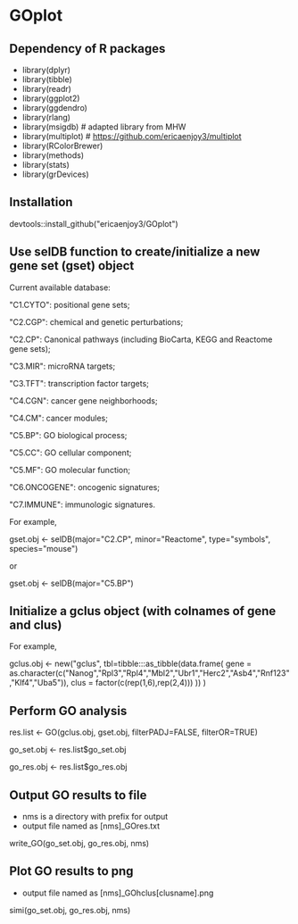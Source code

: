 # GOplot

## Dependency of R packages
* library(dplyr)
* library(tibble)
* library(readr)
* library(ggplot2)
* library(ggdendro)
* library(rlang)
* library(msigdb) # adapted library from MHW
* library(multiplot) # https://github.com/ericaenjoy3/multiplot
* library(RColorBrewer)
* library(methods)
* library(stats)
* library(grDevices)


## Installation
devtools::install_github("ericaenjoy3/GOplot")

## Use selDB function to create/initialize a new gene set (gset) object
Current available  database:

"C1.CYTO": positional gene sets;

"C2.CGP": chemical and genetic perturbations;

"C2.CP": Canonical pathways (including BioCarta, KEGG and Reactome gene sets);

"C3.MIR": microRNA targets;

"C3.TFT": transcription factor targets;

"C4.CGN": cancer gene neighborhoods;

"C4.CM": cancer modules;

"C5.BP": GO biological process;

"C5.CC": GO cellular component;

"C5.MF": GO molecular function;

"C6.ONCOGENE": oncogenic signatures;

"C7.IMMUNE": immunologic signatures.

For example,

gset.obj <- selDB(major="C2.CP", minor="Reactome", type="symbols", species="mouse")

or

gset.obj <- selDB(major="C5.BP")

## Initialize a gclus object (with colnames of gene and clus)
For example,

gclus.obj <- new("gclus", tbl=tibble:::as_tibble(data.frame(
  gene = as.character(c("Nanog","Rpl3","Rpl4","Mbl2","Ubr1","Herc2","Asb4","Rnf123","Klf4","Uba5")),
  clus = factor(c(rep(1,6),rep(2,4)))
  ))
)

## Perform GO analysis

res.list <- GO(gclus.obj, gset.obj, filterPADJ=FALSE, filterOR=TRUE)

go_set.obj <- res.list$go_set.obj

go_res.obj <- res.list$go_res.obj

## Output GO results to file

* nms is a directory with prefix for output
* output file named as [nms]_GOres.txt

write_GO(go_set.obj, go_res.obj, nms)

## Plot GO results to png

* output file named as [nms]_GOhclus[clusname].png

simi(go_set.obj, go_res.obj, nms)
